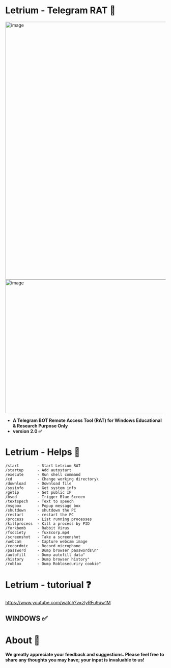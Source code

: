 # Letrium - Telegram RAT 🔮
<img width="715" height="809" alt="image" src="https://github.com/user-attachments/assets/2137a351-d155-4182-ab11-9d0e379fa1a1" />

<img width="684" height="420" alt="image" src="https://github.com/user-attachments/assets/3d06b0f9-d58f-43c1-b7a2-d49598250e10" />

- **A Telegram BOT Remote Access Tool (RAT) for Windows
Educational & Research Purpose Only**
- **version 2.0 ✅**
# Letrium - Helps 🔮
```
/start        - Start Letrium RAT
/startup      - Add autostart 
/execute      - Run shell command
/cd           - Change working directory\
/download     - Download file
/sysinfo      - Get system info
/getip        - Get public IP
/bsod         - Trigger Blue Screen
/textspech    - Text to speech
/msgbox       - Popup message box
/shutdown     - shutdown the PC 
/restart      - restart the PC
/process      - List running processes
/killprocess  - Kill a process by PID
/forkbomb     - Rabbit Virus
/fsociety     - fuxEcorp.mp4
/screenshot   - Take a screenshot
/webcam       - Capture webcam image
/recordmic    - Record microphone
/password     - Dump browser passwords\n"
/autofill     - Dump autofill data"
/history      - Dump browser history"
/roblox       - Dump Roblosecuriry cookie"
```

# Letrium - tutoriual ❓
https://www.youtube.com/watch?v=zlyRFu9uw1M

## WINDOWS ✅

# About 🤑
**We greatly appreciate your feedback and suggestions. Please feel free to share any thoughts you may have; your input is invaluable to us!**



